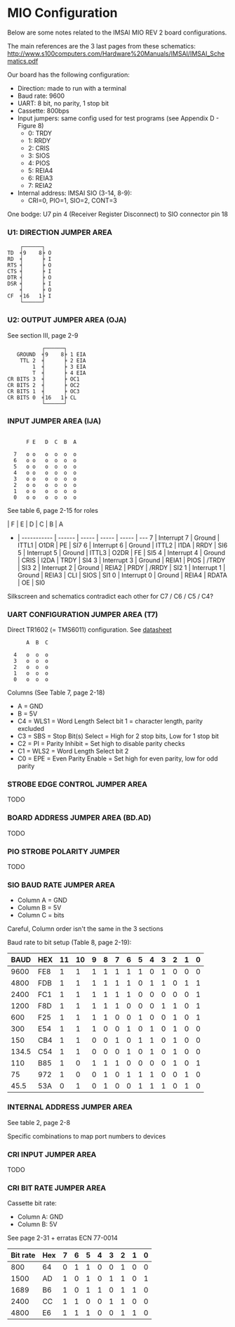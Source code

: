 
# MIO Configuration

Below are some notes related to the IMSAI MIO REV 2 board configurations.

The main references are the 3 last pages from these schematics:
http://www.s100computers.com/Hardware%20Manuals/IMSAI/IMSAI_Schematics.pdf

Our board has the following configuration:
* Direction: made to run with a terminal
* Baud rate: 9600
* UART: 8 bit, no parity, 1 stop bit
* Cassette: 800bps
* Input jumpers: same config used for test programs (see Appendix D - Figure 8)
  * 0: TRDY
  * 1: RRDY
  * 2: CRIS
  * 3: SIOS
  * 4: PIOS
  * 5: REIA4
  * 6: REIA3
  * 7: REIA2
* Internal address: IMSAI SIO (3-14, 8-9):
  * CRI=0, PIO=1, SIO=2, CONT=3

One bodge: U7 pin 4 (Receiver Register Disconnect) to SIO connector pin 18

### U1: DIRECTION JUMPER AREA

```
    ┌──────┐
TD  ╡9    8╞ O
RD  ╡      ╞ I
RTS ╡      ╞ O
CTS ╡      ╞ I
DTR ╡      ╞ O
DSR ╡      ╞ I
    ╡      ╞ O
CF  ╡16   1╞ I
    └──────┘
```

### U2: OUTPUT JUMPER AREA (OJA)

See section III, page 2-9

```
           ┌──────┐
   GROUND  ╡9    8╞ 1 EIA
    TTL 2  ╡      ╞ 2 EIA
        1  ╡      ╞ 3 EIA
        T  ╡      ╞ 4 EIA
CR BITS 3  ╡      ╞ OC1
CR BITS 2  ╡      ╞ OC2
CR BITS 1  ╡      ╞ OC3
CR BITS 0  ╡16   1╞ CL
           └──────┘
```

### INPUT JUMPER AREA (IJA)

```

      F E   D  C  B  A

  7   o o   o  o  o  o
  6   o o   o  o  o  o
  5   o o   o  o  o  o
  4   o o   o  o  o  o
  3   o o   o  o  o  o
  2   o o   o  o  o  o
  1   o o   o  o  o  o
  0   o o   o  o  o  o
```

See table 6, page 2-15 for roles

  | F           | E      | D     | C     | B     | A
- | ----------- | ------ | ----- | ----- | ----- | ---
7 | Interrupt 7 | Ground | ITTL1 | O1DR  | PE    | SI7
6 | Interrupt 6 | Ground | ITTL2 | I1DA  | RRDY  | SI6
5 | Interrupt 5 | Ground | ITTL3 | O2DR  | FE    | SI5
4 | Interrupt 4 | Ground | CRIS  | I2DA  | TRDY  | SI4
3 | Interrupt 3 | Ground | REIA1 | PIOS  | /TRDY | SI3
2 | Interrupt 2 | Ground | REIA2 | PRDY  | /RRDY | SI2
1 | Interrupt 1 | Ground | REIA3 | CLI   | SIOS  | SI1
0 | Interrupt 0 | Ground | REIA4 | RDATA | OE    | SI0

Silkscreen and schematics contradict each other for C7 / C6 / C5 / C4?

### UART CONFIGURATION JUMPER AREA (T7)

Direct TR1602 (= TMS6011) configuration. See [datasheet](https://deramp.com/downloads/mfe_archive/050-Component%20Specifications/Western%20Digital/TR1602B%20UART.pdf)

```
      A  B  C

  4   o  o  o
  3   o  o  o
  2   o  o  o
  1   o  o  o
  0   o  o  o
```

Columns (See Table 7, page 2-18)
* A = GND
* B = 5V
* C4 = WLS1 = Word Length Select bit 1 = character length, parity excluded
* C3 = SBS = Stop Bit(s) Select = High for 2 stop bits, Low for 1 stop bit
* C2 = PI = Parity Inhibit = Set high to disable parity checks
* C1 = WLS2 = Word Length Select bit 2
* C0 = EPE = Even Parity Enable = Set high for even parity, low for odd parity

### STROBE EDGE CONTROL JUMPER AREA

TODO

### BOARD ADDRESS JUMPER AREA (BD.AD)

TODO

### PIO STROBE POLARITY JUMPER

TODO

### SIO BAUD RATE JUMPER AREA

* Column A = GND
* Column B = 5V
* Column C = bits

Careful, Column order isn't the same in the 3 sections

Baud rate to bit setup (Table 8, page 2-19):

 BAUD | HEX | 11| 10| 9 | 8 | 7 | 6 | 5 | 4 | 3 | 2 | 1 | 0
 ---- | --- | - | - | - | - | - | - | - | - | - | - | - | -
 9600 | FE8 | 1 | 1 | 1 | 1 | 1 | 1 | 1 | 0 | 1 | 0 | 0 | 0
 4800 | FDB | 1 | 1 | 1 | 1 | 1 | 1 | 0 | 1 | 1 | 0 | 1 | 1
 2400 | FC1 | 1 | 1 | 1 | 1 | 1 | 1 | 0 | 0 | 0 | 0 | 0 | 1
 1200 | F8D | 1 | 1 | 1 | 1 | 1 | 0 | 0 | 0 | 1 | 1 | 0 | 1
  600 | F25 | 1 | 1 | 1 | 1 | 0 | 0 | 1 | 0 | 0 | 1 | 0 | 1
  300 | E54 | 1 | 1 | 1 | 0 | 0 | 1 | 0 | 1 | 0 | 1 | 0 | 0
  150 | CB4 | 1 | 1 | 0 | 0 | 1 | 0 | 1 | 1 | 0 | 1 | 0 | 0
134.5 | C54 | 1 | 1 | 0 | 0 | 0 | 1 | 0 | 1 | 0 | 1 | 0 | 0
  110 | B85 | 1 | 0 | 1 | 1 | 1 | 0 | 0 | 0 | 0 | 1 | 0 | 1
   75 | 972 | 1 | 0 | 0 | 1 | 0 | 1 | 1 | 1 | 0 | 0 | 1 | 0
 45.5 | 53A | 0 | 1 | 0 | 1 | 0 | 0 | 1 | 1 | 1 | 0 | 1 | 0


### INTERNAL ADDRESS JUMPER AREA

See table 2, page 2-8

Specific combinations to map port numbers to devices

### CRI INPUT JUMPER AREA

TODO

### CRI BIT RATE JUMPER AREA

Cassette bit rate:

* Column A: GND
* Column B: 5V

See page 2-31 + erratas ECN 77-0014

Bit rate | Hex | 7 | 6 | 5 | 4 | 3 | 2 | 1 | 0
-------- | --- | - | - | - | - | - | - | - | -
800      | 64  | 0 | 1 | 1 | 0 | 0 | 1 | 0 | 0
1500     | AD  | 1 | 0 | 1 | 0 | 1 | 1 | 0 | 1
1689     | B6  | 1 | 0 | 1 | 1 | 0 | 1 | 1 | 0
2400     | CC  | 1 | 1 | 0 | 0 | 1 | 1 | 0 | 0
4800     | E6  | 1 | 1 | 1 | 0 | 0 | 1 | 1 | 0
